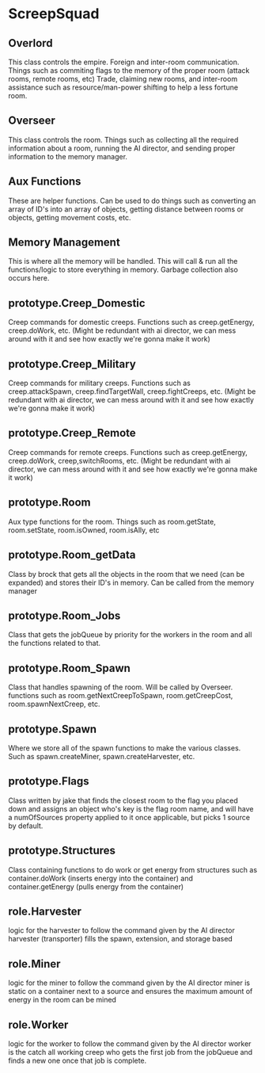 # ScreepSquad
  <h2>Overlord</h2>
  This class controls the empire. Foreign and inter-room communication. Things such as commiting flags to the memory of the proper room (attack rooms, remote rooms, etc) Trade, claiming new rooms, and inter-room assistance such as resource/man-power shifting to help a less fortune room.
  
  <h2>Overseer</h2>
  This class controls the room. Things such as collecting all the required information about a room, running the AI director, and sending proper information to the memory manager.
  
  <h2>Aux Functions</h2>
  These are helper functions. Can be used to do things such as converting an array of ID's into an array of objects, getting distance between rooms or objects, getting movement costs, etc.
  
  <h2>Memory Management</h2>
  This is where all the memory will be handled. This will call & run all the functions/logic to store everything in memory. Garbage collection also occurs here.
  
  <h2>prototype.Creep_Domestic</h2>
  Creep commands for domestic creeps. Functions such as creep.getEnergy, creep.doWork, etc. (Might be redundant with ai director, we can mess around with it and see how exactly we're gonna make it work)
  
  <h2>prototype.Creep_Military</h2>
  Creep commands for military creeps. Functions such as creep.attackSpawn, creep.findTargetWall, creep.fightCreeps, etc. (Might be redundant with ai director, we can mess around with it and see how exactly we're gonna make it work)
  
  <h2>prototype.Creep_Remote</h2>
  Creep commands for remote creeps. Functions such as creep.getEnergy, creep.doWork, creep,switchRooms, etc. (Might be redundant with ai director, we can mess around with it and see how exactly we're gonna make it work)
  
  <h2>prototype.Room</h2>
  Aux type functions for the room. Things such as room.getState, room.setState, room.isOwned, room.isAlly, etc
  
  <h2>prototype.Room_getData</h2>
  Class by brock that gets all the objects in the room that we need (can be expanded) and stores their ID's in memory. Can be called from the memory manager
  
  <h2>prototype.Room_Jobs</h2>
  Class that gets the jobQueue by priority for the workers in the room and all the functions related to that.
  
  <h2>prototype.Room_Spawn</h2>
  Class that handles spawning of the room. Will be called by Overseer. functions such as room.getNextCreepToSpawn, room.getCreepCost, room.spawnNextCreep, etc.
  
  <h2>prototype.Spawn</h2>
  Where we store all of the spawn functions to make the various classes. Such as spawn.createMiner, spawn.createHarvester, etc.
  
  <h2>prototype.Flags</h2>
  Class written by jake that finds the closest room to the flag you placed down and assigns an object who's key is the flag room name, and will have a numOfSources property applied to it once applicable, but picks 1 source by default.
  
  <h2>prototype.Structures</h2>
  Class containing functions to do work or get energy from structures such as container.doWork (inserts energy into the container) and container.getEnergy (pulls energy from the container)
  
  <h2>role.Harvester</h2>
  logic for the harvester to follow the command given by the AI director
  harvester (transporter) fills the spawn, extension, and storage based
  
  <h2>role.Miner</h2>
  logic for the miner to follow the command given by the AI director
  miner is static on a container next to a source and ensures the maximum amount of energy in the room can be mined
  
  <h2>role.Worker</h2>
  logic for the worker to follow the command given by the AI director
  worker is the catch all working creep who gets the first job from the jobQueue and finds a new one once that job is complete.
  
</ul>
